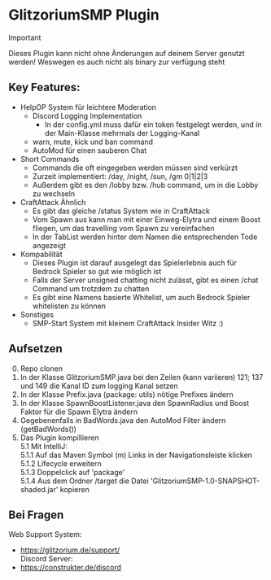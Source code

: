 # GlitzoriumSMP Plugin

> [!IMPORTANT]
> Dieses Plugin kann nicht ohne Änderungen auf deinem Server genutzt werden!
> Weswegen es auch nicht als binary zur verfügung steht

## Key Features:
- HelpOP System für leichtere Moderation
  - Discord Logging Implementation
    - In der config.yml muss dafür ein token festgelegt werden, und in der Main-Klasse mehrmals der Logging-Kanal
  - warn, mute, kick und ban command
  - AutoMod für einen sauberen Chat
- Short Commands
  - Commands die oft eingegeben werden müssen sind verkürzt
  - Zurzeit implementiert: /day, /night, /sun, /gm 0|1|2|3
  - Außerdem gibt es den /lobby bzw. /hub command, um in die Lobby zu wechseln
- CraftAttack Ähnlich
  - Es gibt das gleiche /status System wie in CraftAttack
  - Vom Spawn aus kann man mit einer Einweg-Elytra und einem Boost fliegen, um das travelling vom Spawn zu vereinfachen
  - In der TabList werden hinter dem Namen die entsprechenden Tode angezeigt
- Kompabilität
  - Dieses Plugin ist darauf ausgelegt das Spielerlebnis auch für Bedrock Spieler so gut wie möglich ist
  - Falls der Server unsigned chatting nicht zulässt, gibt es einen /chat Command um trotzdem zu chatten
  - Es gibt eine Namens basierte Whitelist, um auch Bedrock Spieler whitelisten zu können
- Sonstiges
  - SMP-Start System mit kleinem CraftAttack Insider Witz :)
 

## Aufsetzen
0. Repo clonen
1. In der Klasse GlitzoriumSMP.java bei den Zeilen (kann variieren) 121; 137 und 149 die Kanal ID zum logging Kanal setzen
2. In der Klasse Prefix.java (package: utils) nötige Prefixes ändern
3. In der Klasse SpawnBoostListener.java den SpawnRadius und Boost Faktor für die Spawn Elytra ändern
4. Gegebenenfalls in BadWords.java den AutoMod Filter ändern (getBadWords())
5. Das Plugin kompillieren <br>
   5.1 Mit IntelliJ: <br>
     5.1.1 Auf das Maven Symbol (m) Links in der Navigationsleiste klicken <br>
     5.1.2 Lifecycle erweitern <br>
     5.1.3 Doppelclick auf 'package' <br>
     5.1.4 Aus dem Ordner /target die Datei 'GlitzoriumSMP-1.0-SNAPSHOT-shaded.jar' kopieren

## Bei Fragen
Web Support System: <br>
 - https://glitzorium.de/support/ <br>
Discord Server: <br>
- https://construkter.de/discord
